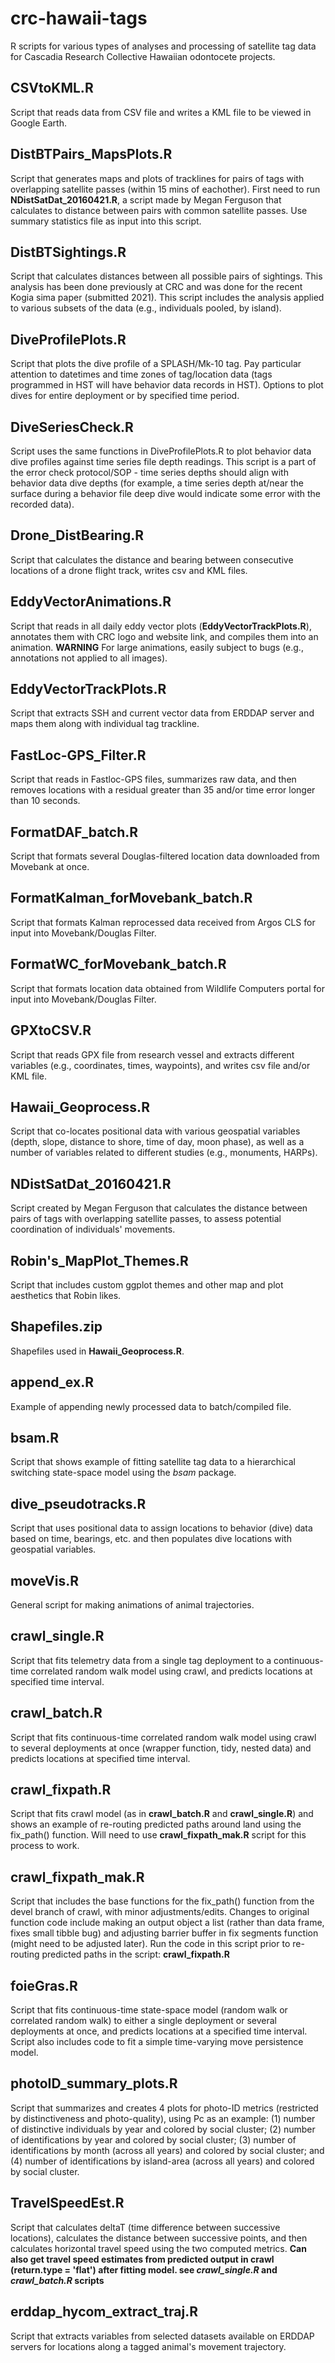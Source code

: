 # crc-hawaii-tags
R scripts for various types of analyses and processing of satellite tag data for Cascadia Research Collective Hawaiian odontocete projects.

## CSVtoKML.R
Script that reads data from CSV file and writes a KML file to be viewed in Google Earth.

## DistBTPairs_MapsPlots.R
Script that generates maps and plots of tracklines for pairs of tags with overlapping satellite passes (within 15 mins of eachother). First need to run **NDistSatDat_20160421.R**,
a script made by Megan Ferguson that calculates to distance between pairs with common satellite passes. Use summary statistics file as input into this script.

## DistBTSightings.R
Script that calculates distances between all possible pairs of sightings. This analysis has been done previously at CRC and was done for the recent Kogia sima paper (submitted 2021). This script includes the analysis applied to various subsets of the data (e.g., individuals pooled, by island). 

## DiveProfilePlots.R
Script that plots the dive profile of a SPLASH/Mk-10 tag. Pay particular attention to datetimes and time zones of tag/location data (tags programmed in HST will have behavior data
records in HST). Options to plot dives for entire deployment or by specified time period.

## DiveSeriesCheck.R
Script uses the same functions in DiveProfilePlots.R to plot behavior data dive profiles against time series file depth readings. This script is a part of the error check protocol/SOP - time series depths should align with behavior data dive depths (for example, a time series depth at/near the surface during a behavior file deep dive would indicate some error with the recorded data). 

## Drone_DistBearing.R
Script that calculates the distance and bearing between consecutive locations of a drone flight track, writes csv and KML files. 

## EddyVectorAnimations.R
Script that reads in all daily eddy vector plots (**EddyVectorTrackPlots.R**), annotates them with CRC logo and website link, and compiles them into an animation.
**WARNING** For large animations, easily subject to bugs (e.g., annotations not applied to all images).

## EddyVectorTrackPlots.R
Script that extracts SSH and current vector data from ERDDAP server and maps them along with individual tag trackline. 

## FastLoc-GPS_Filter.R
Script that reads in Fastloc-GPS files, summarizes raw data, and then removes locations with a residual greater than 35 and/or time error longer than 10 seconds. 

## FormatDAF_batch.R
Script that formats several Douglas-filtered location data downloaded from Movebank at once. 

## FormatKalman_forMovebank_batch.R
Script that formats Kalman reprocessed data received from Argos CLS for input into Movebank/Douglas Filter.

## FormatWC_forMovebank_batch.R
Script that formats location data obtained from Wildlife Computers portal for input into Movebank/Douglas Filter.

## GPXtoCSV.R
Script that reads GPX file from research vessel and extracts different variables (e.g., coordinates, times, waypoints), and writes csv file and/or KML file. 

## Hawaii_Geoprocess.R
Script that co-locates positional data with various geospatial variables (depth, slope, distance to shore, time of day, moon phase), as well as a number of variables 
related to different studies (e.g., monuments, HARPs).

## NDistSatDat_20160421.R
Script created by Megan Ferguson that calculates the distance between pairs of tags with overlapping satellite passes, to assess potential coordination of individuals'
movements.

## Robin's_MapPlot_Themes.R
Script that includes custom ggplot themes and other map and plot aesthetics that Robin likes.

## Shapefiles.zip
Shapefiles used in **Hawaii_Geoprocess.R**.

## append_ex.R
Example of appending newly processed data to batch/compiled file. 

## bsam.R
Script that shows example of fitting satellite tag data to a hierarchical switching state-space model using the *bsam* package. 

## dive_pseudotracks.R
Script that uses positional data to assign locations to behavior (dive) data based on time, bearings, etc. and then populates dive locations with geospatial variables.

## moveVis.R
General script for making animations of animal trajectories. 

## crawl_single.R
Script that fits telemetry data from a single tag deployment to a continuous-time correlated random walk model using crawl, and predicts locations at specified time interval. 

## crawl_batch.R
Script that fits continuous-time correlated random walk model using crawl to several deployments at once (wrapper function, tidy, nested data) and predicts locations at specified time interval. 

## crawl_fixpath.R
Script that fits crawl model (as in **crawl_batch.R** and **crawl_single.R**) and shows an example of re-routing predicted paths around land using the fix_path() function. Will need to use **crawl_fixpath_mak.R** script for this process to work. 

## crawl_fixpath_mak.R
Script that includes the base functions for the fix_path() function from the devel branch of crawl, with minor adjustments/edits. Changes to original function code include making an output object a list (rather than data frame, fixes small tibble bug) and adjusting barrier buffer in fix segments function (might need to be adjusted later). Run the code in this script prior to re-routing predicted paths in the script: **crawl_fixpath.R**

## foieGras.R
Script that fits continuous-time state-space model (random walk or correlated random walk) to either a single deployment or several deployments at once, and predicts locations at a specified time interval. Script also includes code to fit a simple time-varying move persistence model. 

## photoID_summary_plots.R
Script that summarizes and creates 4 plots for photo-ID metrics (restricted by distinctiveness and photo-quality), using Pc as an example: (1) number of distinctive individuals by year and colored by social cluster; (2) number of identifications by year and colored by social cluster; (3) number of identifications by month (across all years) and colored by social cluster; and (4) number of identifications by island-area (across all years) and colored by social cluster. 

## TravelSpeedEst.R
Script that calculates deltaT (time difference between successive locations), calculates the distance between successive points, and then calculates horizontal travel speed using the two computed metrics. **Can also get travel speed estimates from predicted output in crawl (return.type = 'flat') after fitting model. see *crawl_single.R* and *crawl_batch.R* scripts** 

## erddap_hycom_extract_traj.R
Script that extracts variables from selected datasets available on ERDDAP servers for locations along a tagged animal's movement trajectory. 

